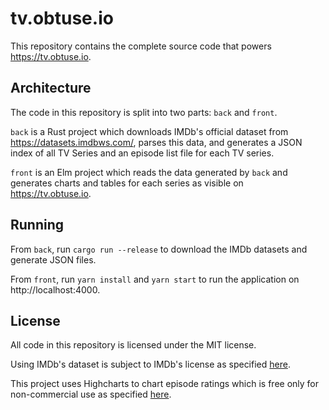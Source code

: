 # tv.obtuse.io

This repository contains the complete source code that powers https://tv.obtuse.io.

## Architecture

The code in this repository is split into two parts: `back` and `front`.

`back` is a Rust project which downloads IMDb's official dataset from https://datasets.imdbws.com/, parses this data, and generates a JSON index of all TV Series and an episode list file for each TV series.

`front` is an Elm project which reads the data generated by `back` and generates charts and tables for each series as visible on https://tv.obtuse.io.

## Running

From `back`, run `cargo run --release` to download the IMDb datasets and generate JSON files.

From `front`, run `yarn install` and `yarn start` to run the application on http://localhost:4000.

## License

All code in this repository is licensed under the MIT license.

Using IMDb's dataset is subject to IMDb's license as specified [here](http://www.imdb.com/interfaces/).

This project uses Highcharts to chart episode ratings which is free only for non-commercial use as specified [here](https://github.com/highcharts/highcharts/blob/master/license.txt).
